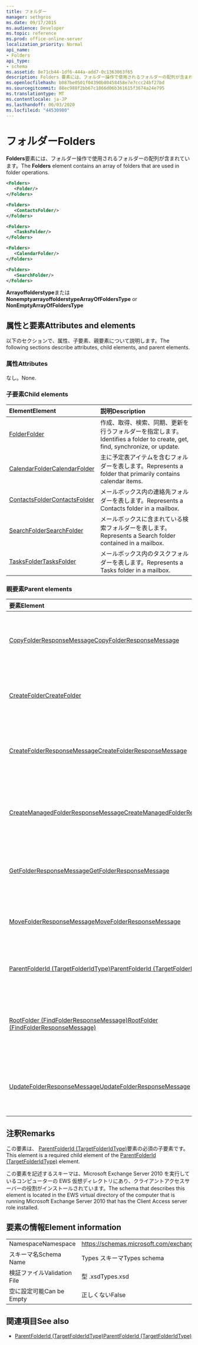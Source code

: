 ```yaml
---
title: フォルダー
manager: sethgros
ms.date: 09/17/2015
ms.audience: Developer
ms.topic: reference
ms.prod: office-online-server
localization_priority: Normal
api_name:
- Folders
api_type:
- schema
ms.assetid: 8e71cb44-1df6-444a-add7-0c1363863f65
description: Folders 要素には、フォルダー操作で使用されるフォルダーの配列が含まれています。
ms.openlocfilehash: b087be0501f04390b80458458e7e7ccc24bf27bd
ms.sourcegitcommit: 88ec988f2bb67c1866d06b361615f3674a24e795
ms.translationtype: MT
ms.contentlocale: ja-JP
ms.lasthandoff: 06/03/2020
ms.locfileid: "44530980"
---
```

# <a name="folders"></a><span data-ttu-id="9f96e-103">フォルダー</span><span class="sxs-lookup"><span data-stu-id="9f96e-103">Folders</span></span>

<span data-ttu-id="9f96e-104">**Folders**要素には、フォルダー操作で使用されるフォルダーの配列が含まれています。</span><span class="sxs-lookup"><span data-stu-id="9f96e-104">The **Folders** element contains an array of folders that are used in folder operations.</span></span> 
  
```xml
<Folders>
   <Folder/>
</Folders>
```

```xml
<Folders>
   <ContactsFolder/> 
</Folders>
```

```xml
<Folders>
   <TasksFolder/>
</Folders>
```

```xml
<Folders>
   <CalendarFolder/>
</Folders>
```

```xml
<Folders>
   <SearchFolder/> 
</Folders>
```

<span data-ttu-id="9f96e-105">**Arrayoffolderstype**または**Nonemptyarrayoffolderstype**</span><span class="sxs-lookup"><span data-stu-id="9f96e-105">**ArrayOfFoldersType** or **NonEmptyArrayOfFoldersType**</span></span>

## <a name="attributes-and-elements"></a><span data-ttu-id="9f96e-106">属性と要素</span><span class="sxs-lookup"><span data-stu-id="9f96e-106">Attributes and elements</span></span>

<span data-ttu-id="9f96e-107">以下のセクションで、属性、子要素、親要素について説明します。</span><span class="sxs-lookup"><span data-stu-id="9f96e-107">The following sections describe attributes, child elements, and parent elements.</span></span>
  
### <a name="attributes"></a><span data-ttu-id="9f96e-108">属性</span><span class="sxs-lookup"><span data-stu-id="9f96e-108">Attributes</span></span>

<span data-ttu-id="9f96e-109">なし。</span><span class="sxs-lookup"><span data-stu-id="9f96e-109">None.</span></span>
  
### <a name="child-elements"></a><span data-ttu-id="9f96e-110">子要素</span><span class="sxs-lookup"><span data-stu-id="9f96e-110">Child elements</span></span>

|<span data-ttu-id="9f96e-111">**Element**</span><span class="sxs-lookup"><span data-stu-id="9f96e-111">**Element**</span></span>|<span data-ttu-id="9f96e-112">**説明**</span><span class="sxs-lookup"><span data-stu-id="9f96e-112">**Description**</span></span>|
|:-----|:-----|
|[<span data-ttu-id="9f96e-113">Folder</span><span class="sxs-lookup"><span data-stu-id="9f96e-113">Folder</span></span>](folder.md) <br/> |<span data-ttu-id="9f96e-114">作成、取得、検索、同期、更新を行うフォルダーを指定します。</span><span class="sxs-lookup"><span data-stu-id="9f96e-114">Identifies a folder to create, get, find, synchronize, or update.</span></span>  <br/> |
|[<span data-ttu-id="9f96e-115">CalendarFolder</span><span class="sxs-lookup"><span data-stu-id="9f96e-115">CalendarFolder</span></span>](calendarfolder.md) <br/> |<span data-ttu-id="9f96e-116">主に予定表アイテムを含むフォルダーを表します。</span><span class="sxs-lookup"><span data-stu-id="9f96e-116">Represents a folder that primarily contains calendar items.</span></span>  <br/> |
|[<span data-ttu-id="9f96e-117">ContactsFolder</span><span class="sxs-lookup"><span data-stu-id="9f96e-117">ContactsFolder</span></span>](contactsfolder.md) <br/> |<span data-ttu-id="9f96e-118">メールボックス内の連絡先フォルダーを表します。</span><span class="sxs-lookup"><span data-stu-id="9f96e-118">Represents a Contacts folder in a mailbox.</span></span>  <br/> |
|[<span data-ttu-id="9f96e-119">SearchFolder</span><span class="sxs-lookup"><span data-stu-id="9f96e-119">SearchFolder</span></span>](searchfolder.md) <br/> |<span data-ttu-id="9f96e-120">メールボックスに含まれている検索フォルダーを表します。</span><span class="sxs-lookup"><span data-stu-id="9f96e-120">Represents a Search folder contained in a mailbox.</span></span>  <br/> |
|[<span data-ttu-id="9f96e-121">TasksFolder</span><span class="sxs-lookup"><span data-stu-id="9f96e-121">TasksFolder</span></span>](tasksfolder.md) <br/> |<span data-ttu-id="9f96e-122">メールボックス内のタスクフォルダーを表します。</span><span class="sxs-lookup"><span data-stu-id="9f96e-122">Represents a Tasks folder in a mailbox.</span></span>  <br/> |
   
### <a name="parent-elements"></a><span data-ttu-id="9f96e-123">親要素</span><span class="sxs-lookup"><span data-stu-id="9f96e-123">Parent elements</span></span>

|<span data-ttu-id="9f96e-124">**要素**</span><span class="sxs-lookup"><span data-stu-id="9f96e-124">**Element**</span></span>|<span data-ttu-id="9f96e-125">**説明**</span><span class="sxs-lookup"><span data-stu-id="9f96e-125">**Description**</span></span>|
|:-----|:-----|
|[<span data-ttu-id="9f96e-126">CopyFolderResponseMessage</span><span class="sxs-lookup"><span data-stu-id="9f96e-126">CopyFolderResponseMessage</span></span>](copyfolderresponsemessage.md) <br/> |<span data-ttu-id="9f96e-127">1つの[Copyfolder 操作](copyfolder-operation.md)要求の状態と結果を格納します。</span><span class="sxs-lookup"><span data-stu-id="9f96e-127">Contains the status and result of a single [CopyFolder operation](copyfolder-operation.md) request.</span></span>  <br/> |
|[<span data-ttu-id="9f96e-128">CreateFolder</span><span class="sxs-lookup"><span data-stu-id="9f96e-128">CreateFolder</span></span>](createfolder.md) <br/> |<span data-ttu-id="9f96e-129">Exchange ストア内にフォルダーを作成するための要求を定義します。</span><span class="sxs-lookup"><span data-stu-id="9f96e-129">Defines a request to create a folder in the Exchange store.</span></span>  <br/> |
|[<span data-ttu-id="9f96e-130">CreateFolderResponseMessage</span><span class="sxs-lookup"><span data-stu-id="9f96e-130">CreateFolderResponseMessage</span></span>](createfolderresponsemessage.md) <br/> |<span data-ttu-id="9f96e-131">単一の[CreateFolder 操作](createfolder-operation.md)要求の状態と結果を格納します。</span><span class="sxs-lookup"><span data-stu-id="9f96e-131">Contains the status and result of a single [CreateFolder operation](createfolder-operation.md) request.</span></span>  <br/> |
|[<span data-ttu-id="9f96e-132">CreateManagedFolderResponseMessage</span><span class="sxs-lookup"><span data-stu-id="9f96e-132">CreateManagedFolderResponseMessage</span></span>](createmanagedfolderresponsemessage.md) <br/> |<span data-ttu-id="9f96e-133">単一の[CreateManagedFolder 操作](createmanagedfolder-operation.md)要求の状態と結果を格納します。</span><span class="sxs-lookup"><span data-stu-id="9f96e-133">Contains the status and result of a single [CreateManagedFolder operation](createmanagedfolder-operation.md) request.</span></span>  <br/> |
|[<span data-ttu-id="9f96e-134">GetFolderResponseMessage</span><span class="sxs-lookup"><span data-stu-id="9f96e-134">GetFolderResponseMessage</span></span>](getfolderresponsemessage.md) <br/> |<span data-ttu-id="9f96e-135">[Getfolder 操作](getfolder-operation.md)要求の状態と結果を格納します。</span><span class="sxs-lookup"><span data-stu-id="9f96e-135">Contains the status and result of a [GetFolder operation](getfolder-operation.md) request.</span></span>  <br/> |
|[<span data-ttu-id="9f96e-136">MoveFolderResponseMessage</span><span class="sxs-lookup"><span data-stu-id="9f96e-136">MoveFolderResponseMessage</span></span>](movefolderresponsemessage.md) <br/> |<span data-ttu-id="9f96e-137">[Movefolder 操作](movefolder-operation.md)要求の状態と結果を格納します。</span><span class="sxs-lookup"><span data-stu-id="9f96e-137">Contains the status and result of a [MoveFolder operation](movefolder-operation.md) request.</span></span>  <br/> |
|[<span data-ttu-id="9f96e-138">ParentFolderId (TargetFolderIdType)</span><span class="sxs-lookup"><span data-stu-id="9f96e-138">ParentFolderId (TargetFolderIdType)</span></span>](parentfolderid-targetfolderidtype.md) <br/> |<span data-ttu-id="9f96e-139">新しいフォルダーを作成するフォルダーを指定します。</span><span class="sxs-lookup"><span data-stu-id="9f96e-139">Identifies the folder where a new folder is created.</span></span>  <br/> |
|[<span data-ttu-id="9f96e-140">RootFolder (FindFolderResponseMessage)</span><span class="sxs-lookup"><span data-stu-id="9f96e-140">RootFolder (FindFolderResponseMessage)</span></span>](rootfolder-findfolderresponsemessage.md) <br/> |<span data-ttu-id="9f96e-141">[Findfolder 操作](findfolder-operation.md)中に1つのルートフォルダーを検索した結果が格納されます。</span><span class="sxs-lookup"><span data-stu-id="9f96e-141">Contains the results from searching a single root folder during a [FindFolder operation](findfolder-operation.md).</span></span>  <br/> |
|[<span data-ttu-id="9f96e-142">UpdateFolderResponseMessage</span><span class="sxs-lookup"><span data-stu-id="9f96e-142">UpdateFolderResponseMessage</span></span>](updatefolderresponsemessage.md) <br/> |<span data-ttu-id="9f96e-143">1つの[Updatefolder 操作](updatefolder-operation.md)要求の状態と結果を格納します。</span><span class="sxs-lookup"><span data-stu-id="9f96e-143">Contains the status and result of a single [UpdateFolder operation](updatefolder-operation.md) request.</span></span>  <br/> |
   
## <a name="remarks"></a><span data-ttu-id="9f96e-144">注釈</span><span class="sxs-lookup"><span data-stu-id="9f96e-144">Remarks</span></span>

<span data-ttu-id="9f96e-145">この要素は、 [ParentFolderId (TargetFolderIdType)](parentfolderid-targetfolderidtype.md)要素の必須の子要素です。</span><span class="sxs-lookup"><span data-stu-id="9f96e-145">This element is a required child element of the [ParentFolderId (TargetFolderIdType)](parentfolderid-targetfolderidtype.md) element.</span></span> 
  
<span data-ttu-id="9f96e-146">この要素を記述するスキーマは、Microsoft Exchange Server 2010 を実行しているコンピューターの EWS 仮想ディレクトリにあり、クライアントアクセスサーバーの役割がインストールされています。</span><span class="sxs-lookup"><span data-stu-id="9f96e-146">The schema that describes this element is located in the EWS virtual directory of the computer that is running Microsoft Exchange Server 2010 that has the Client Access server role installed.</span></span>
  
## <a name="element-information"></a><span data-ttu-id="9f96e-147">要素の情報</span><span class="sxs-lookup"><span data-stu-id="9f96e-147">Element information</span></span>

|||
|:-----|:-----|
|<span data-ttu-id="9f96e-148">Namespace</span><span class="sxs-lookup"><span data-stu-id="9f96e-148">Namespace</span></span>  <br/> |https://schemas.microsoft.com/exchange/services/2006/types  <br/> |
|<span data-ttu-id="9f96e-149">スキーマ名</span><span class="sxs-lookup"><span data-stu-id="9f96e-149">Schema Name</span></span>  <br/> |<span data-ttu-id="9f96e-150">Types スキーマ</span><span class="sxs-lookup"><span data-stu-id="9f96e-150">Types schema</span></span>  <br/> |
|<span data-ttu-id="9f96e-151">検証ファイル</span><span class="sxs-lookup"><span data-stu-id="9f96e-151">Validation File</span></span>  <br/> |<span data-ttu-id="9f96e-152">型 .xsd</span><span class="sxs-lookup"><span data-stu-id="9f96e-152">Types.xsd</span></span>  <br/> |
|<span data-ttu-id="9f96e-153">空に設定可能</span><span class="sxs-lookup"><span data-stu-id="9f96e-153">Can be Empty</span></span>  <br/> |<span data-ttu-id="9f96e-154">正しくない</span><span class="sxs-lookup"><span data-stu-id="9f96e-154">False</span></span>  <br/> |
   
## <a name="see-also"></a><span data-ttu-id="9f96e-155">関連項目</span><span class="sxs-lookup"><span data-stu-id="9f96e-155">See also</span></span>

- [<span data-ttu-id="9f96e-156">ParentFolderId (TargetFolderIdType)</span><span class="sxs-lookup"><span data-stu-id="9f96e-156">ParentFolderId (TargetFolderIdType)</span></span>](parentfolderid-targetfolderidtype.md)

